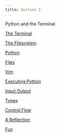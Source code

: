 ```yaml
---
title: Section 1
...
```


Python and the Terminal

[The Terminal](1-terminal.html)

[The Filesystem](2-filesystem.html)

[Python](3-python.html)

[Files](4-files.html)

[Vim](5-vim.html)

[Executing Python](6-executing-python.html)

[Input Output](7-io.html)

[Types](8-types.html)

[Control Flow](9-control-flow.html)

[A Reflection](10-reflection.html)

[Fun](Fun/index.html)
